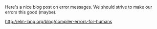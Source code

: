 
Here's a nice blog post on error messages. We should strive
to make our errors this good (maybe).

http://elm-lang.org/blog/compiler-errors-for-humans

